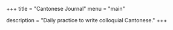 +++
title = "Cantonese Journal"
menu = "main"

description = "Daily practice to write colloquial Cantonese."
+++
